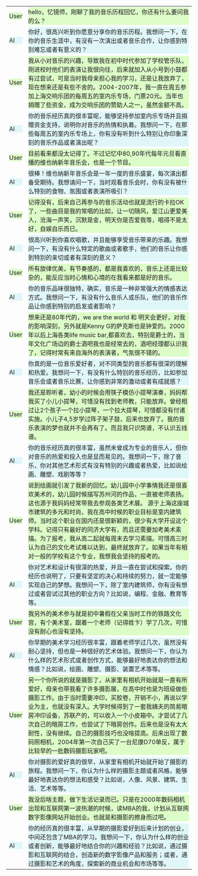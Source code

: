 <style> td, th {border: none!important;}</style>
|  |  |
|--|--|
|<div style="background-color:#DCFDC8">User</div>|<div style="background-color:#DCFDC8">hello，忆镜师，刚聊了我的音乐历程回忆，你还有什么要问我的么？</div>|
|<div style="background-color:#E0F7FA">AI</div>|<div style="background-color:#E0F7FA">你好，很高兴听到你愿意分享你的音乐历程。我想问一下，在你的音乐生涯中，有没有一次演出或者音乐合作，让你感到特别难忘或者有意义的？</div>|
|<div style="background-color:#DCFDC8">User</div>|<div style="background-color:#DCFDC8">我从小对音乐的兴趣，导致我在初中时代参加了学校管乐队，刚进校时他们的表演让我很向往，后来就加入从小号到小鼓都有过尝试，可是当时我母亲担心我的学习，还是让我放弃了，现在想来还是有些不舍的。2004-2007年，我一直在周五参加上海交响乐团的每周五的室内乐专场，门票20元。当年也捐赠了些资金，成为交响乐团的赞助人之一，虽然金额不高。</div>|
|<div style="background-color:#E0F7FA">AI</div>|<div style="background-color:#E0F7FA">你的音乐经历真的很丰富呢，能够坚持参加室内乐专场并且捐赠资金支持，说明你对音乐的热情和执着。我想问一下，在那些每周五的室内乐专场上，你有没有听到什么特别让你印象深刻的音乐作品或者演出呢？</div>|
|<div style="background-color:#DCFDC8">User</div>|<div style="background-color:#DCFDC8">目前看来都没太记得了。不过记忆中80,90年代每年元旦看直播的维也纳新年音乐会，也是一个节目。</div>|
|<div style="background-color:#E0F7FA">AI</div>|<div style="background-color:#E0F7FA">很棒！维也纳新年音乐会是一年一度的音乐盛宴，每次演出都备受期待。我想请问一下，当时观看音乐会时，你有没有被什么特别的食物、氛围或者表演所吸引？</div>|
|<div style="background-color:#DCFDC8">User</div>|<div style="background-color:#DCFDC8">记得没有，后来自己再参与的音乐活动也就是流行的卡拉OK了，一些曲目是我的常唱的比如，让一切随风，爱江山更爱美人，沧海一声笑，沉默是金，明天你是否爱我等，唱得不是太好，自娱自乐而已。</div>|
|<div style="background-color:#E0F7FA">AI</div>|<div style="background-color:#E0F7FA">很高兴听到你喜欢唱歌，并且能够享受音乐带来的乐趣。我想问一下，有没有什么特定的歌曲或者歌手，他们的音乐让你感到特别的亲切或者有深刻的意义？</div>|
|<div style="background-color:#DCFDC8">User</div>|<div style="background-color:#DCFDC8">所有旋律优美，有节奏感的，都是我喜欢的，音乐上还是比较杂的，能反应当时心情和心境的在我看来都是好的音乐。</div>|
|<div style="background-color:#E0F7FA">AI</div>|<div style="background-color:#E0F7FA">你的音乐品味很独特，确实，音乐是一种非常强大的情感表达方式。我想问一下，有没有什么音乐人或乐队，他们的音乐作品让你感到特别的启发或者影响？</div>|
|<div style="background-color:#DCFDC8">User</div>|<div style="background-color:#DCFDC8">想来还是80年代的，we are the world 和 明天会更好，对我的影响深刻，另外就是Kenny G的萨克斯也是钟爱的。2000年以后上海各类life music bar,都喜欢去，特别是爵士的，当年文化广场边的爵士酒吧我也是经常去的，酒吧经理都认识我了，记得时常有来自海外的表演者，气氛很不错的。 </div>|
|<div style="background-color:#E0F7FA">AI</div>|<div style="background-color:#E0F7FA">你真的是一位音乐爱好者，对不同类型的音乐都有很深的理解和热爱。我想问一下，有没有什么特别的音乐经历，比如参加音乐会或者音乐比赛，让你感到非常的激动或者有成就感？</div>|
|<div style="background-color:#DCFDC8">User</div>|<div style="background-color:#DCFDC8">我还是聆听者，幼小的时候会用筷子模仿小提琴演奏，妈妈帮我买了小儿小提琴，可惜没有找到老师教，只能放弃。曾经相过让2个孩子一个拉小提琴，一个拉大提琴，可惜都没有付诸实施。小儿子4,5岁学过阵子架子鼓，后来也放弃了。我的音乐表演的梦也就并不会再有了。而且我只识简谱，不认识五线谱。</div>|
|<div style="background-color:#E0F7FA">AI</div>|<div style="background-color:#E0F7FA">你的音乐经历真的很丰富，虽然未曾成为专业的音乐人，但你对音乐的热爱和投入也是显而易见的。我想问一下，除了音乐，你对其他艺术形式有沒有特别的兴趣或者热爱，比如说绘画、雕塑、戏剧等等？</div>|
|<div style="background-color:#DCFDC8">User</div>|<div style="background-color:#DCFDC8">说到绘画就引发了我新的回忆。幼儿园中小学事情我还是很喜欢美术的，幼儿园时候描写苏州河的作品，一直被老师表扬。这也源于我妈妈经常带我去参观各类艺术展。 源于上海这座城市建筑的多元和时尚，我在高中时候的职业目标是室内建筑师。当时这个职业在国内还是很新颖的，很少有大学开设这个学科。记得只有最好的同济大学有，而且还需要加考美术素描。为了报考，我从高二起就每周末去学习素描。可惜高三时认为自己的文化考试难以达到，最终就放弃了。如果当年有相对一般的学校有这个专业，我想我会坚持的报考的。</div>|
|<div style="background-color:#E0F7FA">AI</div>|<div style="background-color:#E0F7FA">你对艺术和设计有很深的热爱，并且一直在尝试和探索。你的经历也说明了，只要有坚定的决心和持续的努力，就一定能够实现自己的梦想。我想问一下，除了室内建筑师，你有没有想过或者尝试过其他的职业方向？比如说，编程、金融、教育等等。</div>|
|<div style="background-color:#DCFDC8">User</div>|<div style="background-color:#DCFDC8">我另外的美术参与就是初中暑假在父亲当时工作的铁路文化宫，有个美术室，跟着一个老师（记得姓卞）学了几次，可惜没有耐心也没有坚持。</div>|
|<div style="background-color:#E0F7FA">AI</div>|<div style="background-color:#E0F7FA">你早期的美术学习经历很丰富，跟着老师学过几次，虽然没有耐心坚持，但也是一种很好的艺术体验。我想问一下，你认为什么样的艺术形式或者创作方式，能够最好地表达你的想法和情感？比如说，绘画、雕塑、摄影、装置艺术等等。</div>|
|<div style="background-color:#DCFDC8">User</div>|<div style="background-color:#DCFDC8">另一个你所说的就是摄影了，从家里有相机开始就是一直有所爱好，母亲也带我看了许多摄影展，在高中时也是为班级做些摄影工作。由于当时需要冲印，买胶卷，开销不小，再说以学业为主，也就没有深入。大学时候得到了一套我姨夫的简易暗房冲印设备，苏联产的，可以收入一个小皮箱中。才尝试了几次自己的暗房工作，也尝试了下暗房创作。后来也是没有太大耐性，没有继续。自己的摄影技巧也没啥提高。后来出现了数码照相机，2004年第一次自己买了一台尼康D70单反，属于比较早的一批数码摄影玩家吧。</div>|
|<div style="background-color:#E0F7FA">AI</div>|<div style="background-color:#E0F7FA">你对摄影的爱好真的很早，从家里有相机开始就开始了摄影的旅程。我想问一下，你认为什么样的摄影主题或者风格，能够最好地表达你的想法和感受？比如说，人像、风景、建筑、生活、艺术等等。</div>|
|<div style="background-color:#DCFDC8">User</div>|<div style="background-color:#DCFDC8">我没后啥主题，做下生活记录而已。只是在2000年数码相机出现和互联网第一波热潮的时候，读MBA的我，计划从互联网数字影像网站开始创业。也就是和摄影的擦身而过吧。</div>|
|<div style="background-color:#E0F7FA">AI</div>|<div style="background-color:#E0F7FA">你的经历真的很丰富，从早期的摄影爱好到后来计划的创业，中间还包含了MBA的学习。我想问一下，你认为什么样的创业或者创新，能够最好地结合你的兴趣和经验？比如说，通过摄影和互联网的结合，创造新的数字影像产品和服务；或者，通过摄影和艺术的角度，探索新的商业机会和市场等等。</div>|
